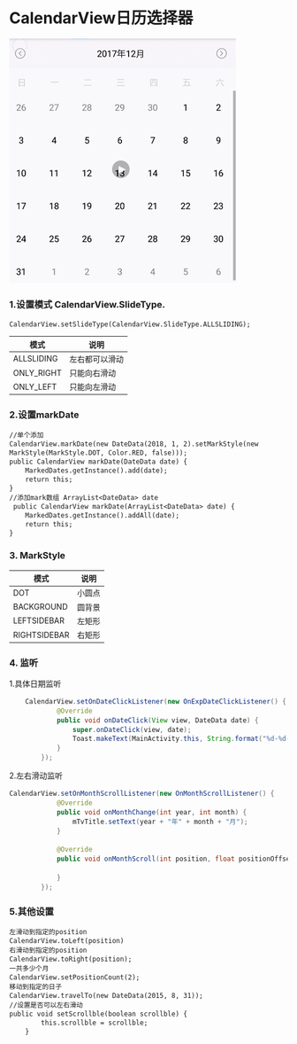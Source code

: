 # CalendarView日历选择器

![](https://github.com/Jayqiu/CalendarView/blob/master/GIF.gif)
### 1.设置模式 CalendarView.SlideType.
	CalendarView.setSlideType(CalendarView.SlideType.ALLSLIDING);

|模式|说明|
|----|----|
|ALLSLIDING|左右都可以滑动|
|ONLY_RIGHT|只能向右滑动|
|ONLY_LEFT|只能向左滑动|

### 2.设置markDate
	//单个添加
	CalendarView.markDate(new DateData(2018, 1, 2).setMarkStyle(new MarkStyle(MarkStyle.DOT, Color.RED, false)));
 	public CalendarView markDate(DateData date) {
        MarkedDates.getInstance().add(date);
        return this;
    }
	//添加mark数组 ArrayList<DateData> date
	 public CalendarView markDate(ArrayList<DateData> date) {
        MarkedDates.getInstance().addAll(date);
        return this;
    }

### 3. MarkStyle

|模式|说明|
|----|----|
|DOT|小圆点|
|BACKGROUND|圆背景|
|LEFTSIDEBAR|左矩形|
|RIGHTSIDEBAR|右矩形|

### 4. 监听
1.具体日期监听

```java
	CalendarView.setOnDateClickListener(new OnExpDateClickListener() {
            @Override
            public void onDateClick(View view, DateData date) {
                super.onDateClick(view, date);
                Toast.makeText(MainActivity.this, String.format("%d-%d-%d",date.getYear(), date.getMonth(), 			date.getDay()), Toast.LENGTH_SHORT).show();
            }
        });
```

2.左右滑动监听

```java
CalendarView.setOnMonthScrollListener(new OnMonthScrollListener() {
            @Override
            public void onMonthChange(int year, int month) {
                mTvTitle.setText(year + "年" + month + "月");
            }

            @Override
            public void onMonthScroll(int position, float positionOffset) {

            }
        });
```
### 5.其他设置
	左滑动到指定的position
	CalendarView.toLeft(position)
	右滑动到指定的position
	CalendarView.toRight(position);
	一共多少个月
	CalendarView.setPositionCount(2);
	移动到指定的日子
	CalendarView.travelTo(new DateData(2015, 8, 31));
	//设置是否可以左右滑动
	public void setScrollble(boolean scrollble) {
            this.scrollble = scrollble;
        }

